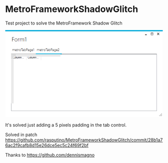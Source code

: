 # MetroFrameworkShadowGlitch

Test project to solve the MetroFramework Shadow Glitch

![alt tag](https://raw.githubusercontent.com/rasputino/MetroFrameworkShadowGlitch/master/shadowglitch.png)

It's solved just adding a 5 pixels padding in the tab control.

Solved in patch https://github.com/rasputino/MetroFrameworkShadowGlitch/commit/28b1a76ac2f9cafb8d15e26dce5ec5c24f69f2bf

Thanks to https://github.com/dennismagno
